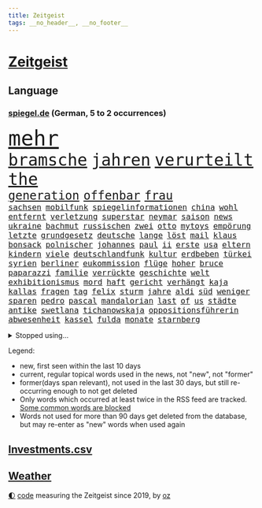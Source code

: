 ```yaml
---
title: Zeitgeist
tags: __no_header__, __no_footer__
---
```


# [Zeitgeist](https://oliz.io/zeitgeist/)

## Language

<h3><a href="https://www.spiegel.de" target="_blank">spiegel.de</a> (German, 5 to 2 occurrences)</h3>
<p style="font-family:monospace">
<span style="font-size:32pt"><a href="news_links.html#mehr" class="current">mehr</a></span>
<br>
<span style="font-size:25pt"><a href="news_links.html#bramsche" class="new">bramsche</a></span>
<span style="font-size:25pt"><a href="news_links.html#jahren" class="current">jahren</a></span>
<span style="font-size:25pt"><a href="news_links.html#verurteilt" class="current">verurteilt</a></span>
<span style="font-size:25pt"><a href="news_links.html#the" class="current">the</a></span>
<br>
<span style="font-size:18pt"><a href="news_links.html#generation" class="current">generation</a></span>
<span style="font-size:18pt"><a href="news_links.html#offenbar" class="current">offenbar</a></span>
<span style="font-size:18pt"><a href="news_links.html#frau" class="current">frau</a></span>
<br>
<span style="font-size:12pt"><a href="news_links.html#sachsen" class="current">sachsen</a></span>
<span style="font-size:12pt"><a href="news_links.html#mobilfunk" class="new">mobilfunk</a></span>
<span style="font-size:12pt"><a href="news_links.html#spiegelinformationen" class="current">spiegelinformationen</a></span>
<span style="font-size:12pt"><a href="news_links.html#china" class="current">china</a></span>
<span style="font-size:12pt"><a href="news_links.html#wohl" class="current">wohl</a></span>
<span style="font-size:12pt"><a href="news_links.html#entfernt" class="current">entfernt</a></span>
<span style="font-size:12pt"><a href="news_links.html#verletzung" class="current">verletzung</a></span>
<span style="font-size:12pt"><a href="news_links.html#superstar" class="current">superstar</a></span>
<span style="font-size:12pt"><a href="news_links.html#neymar" class="current">neymar</a></span>
<span style="font-size:12pt"><a href="news_links.html#saison" class="current">saison</a></span>
<span style="font-size:12pt"><a href="news_links.html#news" class="current">news</a></span>
<span style="font-size:12pt"><a href="news_links.html#ukraine" class="current">ukraine</a></span>
<span style="font-size:12pt"><a href="news_links.html#bachmut" class="current">bachmut</a></span>
<span style="font-size:12pt"><a href="news_links.html#russischen" class="current">russischen</a></span>
<span style="font-size:12pt"><a href="news_links.html#zwei" class="current">zwei</a></span>
<span style="font-size:12pt"><a href="news_links.html#otto" class="current">otto</a></span>
<span style="font-size:12pt"><a href="news_links.html#mytoys" class="new">mytoys</a></span>
<span style="font-size:12pt"><a href="news_links.html#empörung" class="current">empörung</a></span>
<span style="font-size:12pt"><a href="news_links.html#letzte" class="current">letzte</a></span>
<span style="font-size:12pt"><a href="news_links.html#grundgesetz" class="current">grundgesetz</a></span>
<span style="font-size:12pt"><a href="news_links.html#deutsche" class="current">deutsche</a></span>
<span style="font-size:12pt"><a href="news_links.html#lange" class="current">lange</a></span>
<span style="font-size:12pt"><a href="news_links.html#löst" class="current">löst</a></span>
<span style="font-size:12pt"><a href="news_links.html#mail" class="current">mail</a></span>
<span style="font-size:12pt"><a href="news_links.html#klaus" class="current">klaus</a></span>
<span style="font-size:12pt"><a href="news_links.html#bonsack" class="new">bonsack</a></span>
<span style="font-size:12pt"><a href="news_links.html#polnischer" class="new">polnischer</a></span>
<span style="font-size:12pt"><a href="news_links.html#johannes" class="current">johannes</a></span>
<span style="font-size:12pt"><a href="news_links.html#paul" class="current">paul</a></span>
<span style="font-size:12pt"><a href="news_links.html#ii" class="current">ii</a></span>
<span style="font-size:12pt"><a href="news_links.html#erste" class="current">erste</a></span>
<span style="font-size:12pt"><a href="news_links.html#usa" class="current">usa</a></span>
<span style="font-size:12pt"><a href="news_links.html#eltern" class="current">eltern</a></span>
<span style="font-size:12pt"><a href="news_links.html#kindern" class="current">kindern</a></span>
<span style="font-size:12pt"><a href="news_links.html#viele" class="current">viele</a></span>
<span style="font-size:12pt"><a href="news_links.html#deutschlandfunk" class="current">deutschlandfunk</a></span>
<span style="font-size:12pt"><a href="news_links.html#kultur" class="current">kultur</a></span>
<span style="font-size:12pt"><a href="news_links.html#erdbeben" class="current">erdbeben</a></span>
<span style="font-size:12pt"><a href="news_links.html#türkei" class="current">türkei</a></span>
<span style="font-size:12pt"><a href="news_links.html#syrien" class="current">syrien</a></span>
<span style="font-size:12pt"><a href="news_links.html#berliner" class="current">berliner</a></span>
<span style="font-size:12pt"><a href="news_links.html#eukommission" class="current">eukommission</a></span>
<span style="font-size:12pt"><a href="news_links.html#flüge" class="current">flüge</a></span>
<span style="font-size:12pt"><a href="news_links.html#hoher" class="current">hoher</a></span>
<span style="font-size:12pt"><a href="news_links.html#bruce" class="current">bruce</a></span>
<span style="font-size:12pt"><a href="news_links.html#paparazzi" class="current">paparazzi</a></span>
<span style="font-size:12pt"><a href="news_links.html#familie" class="current">familie</a></span>
<span style="font-size:12pt"><a href="news_links.html#verrückte" class="current">verrückte</a></span>
<span style="font-size:12pt"><a href="news_links.html#geschichte" class="current">geschichte</a></span>
<span style="font-size:12pt"><a href="news_links.html#welt" class="current">welt</a></span>
<span style="font-size:12pt"><a href="news_links.html#exhibitionismus" class="new">exhibitionismus</a></span>
<span style="font-size:12pt"><a href="news_links.html#mord" class="current">mord</a></span>
<span style="font-size:12pt"><a href="news_links.html#haft" class="current">haft</a></span>
<span style="font-size:12pt"><a href="news_links.html#gericht" class="current">gericht</a></span>
<span style="font-size:12pt"><a href="news_links.html#verhängt" class="current">verhängt</a></span>
<span style="font-size:12pt"><a href="news_links.html#kaja" class="new">kaja</a></span>
<span style="font-size:12pt"><a href="news_links.html#kallas" class="new">kallas</a></span>
<span style="font-size:12pt"><a href="news_links.html#fragen" class="current">fragen</a></span>
<span style="font-size:12pt"><a href="news_links.html#tag" class="current">tag</a></span>
<span style="font-size:12pt"><a href="news_links.html#felix" class="current">felix</a></span>
<span style="font-size:12pt"><a href="news_links.html#sturm" class="current">sturm</a></span>
<span style="font-size:12pt"><a href="news_links.html#jahre" class="current">jahre</a></span>
<span style="font-size:12pt"><a href="news_links.html#aldi" class="current">aldi</a></span>
<span style="font-size:12pt"><a href="news_links.html#süd" class="current">süd</a></span>
<span style="font-size:12pt"><a href="news_links.html#weniger" class="current">weniger</a></span>
<span style="font-size:12pt"><a href="news_links.html#sparen" class="current">sparen</a></span>
<span style="font-size:12pt"><a href="news_links.html#pedro" class="current">pedro</a></span>
<span style="font-size:12pt"><a href="news_links.html#pascal" class="new">pascal</a></span>
<span style="font-size:12pt"><a href="news_links.html#mandalorian" class="new">mandalorian</a></span>
<span style="font-size:12pt"><a href="news_links.html#last" class="current">last</a></span>
<span style="font-size:12pt"><a href="news_links.html#of" class="current">of</a></span>
<span style="font-size:12pt"><a href="news_links.html#us" class="current">us</a></span>
<span style="font-size:12pt"><a href="news_links.html#städte" class="current">städte</a></span>
<span style="font-size:12pt"><a href="news_links.html#antike" class="current">antike</a></span>
<span style="font-size:12pt"><a href="news_links.html#swetlana" class="current">swetlana</a></span>
<span style="font-size:12pt"><a href="news_links.html#tichanowskaja" class="current">tichanowskaja</a></span>
<span style="font-size:12pt"><a href="news_links.html#oppositionsführerin" class="current">oppositionsführerin</a></span>
<span style="font-size:12pt"><a href="news_links.html#abwesenheit" class="current">abwesenheit</a></span>
<span style="font-size:12pt"><a href="news_links.html#kassel" class="current">kassel</a></span>
<span style="font-size:12pt"><a href="news_links.html#fulda" class="current">fulda</a></span>
<span style="font-size:12pt"><a href="news_links.html#monate" class="current">monate</a></span>
<span style="font-size:12pt"><a href="news_links.html#starnberg" class="new">starnberg</a></span>
</p>
<details>
<summary>Stopped using...</summary>
<p class="former" style="font-size:12pt">
frankfurter(865) maske(864) netzwerken(864) september(864) welle(864) zeugen(864) auftakt(863) brief(863) geeinigt(863) manchen(863) pressekonferenz(863) rest(863) angriffen(862) ankunft(862) arm(862) depressionen(862) illegale(862) lockdown(862) nachwuchs(862) reduziert(862) sicherheitskräfte(862) ard(861) brauchte(861) briten(861) bundesamt(861) gegenseitig(861) juden(861) kurzfristig(861) queen(861) unternehmer(861) uspräsidenten(861) verlegt(861) versagt(861) vorliegt(861) weitet(861) behauptet(860) elfmeter(860) identifiziert(860) bitten(859) brutale(859) dfb(859) einiges(859) entlastet(859) erholung(859) taten(859) unrecht(859) überwinden(859) 43(858) bundespolizei(858) freiheitsstrafe(858) guter(858) jedem(858) märchen(858) skandal(858) zuerst(858) angebot(857) hollywood(857) lebens(857) prominente(857) tobt(857) zahlung(857) übt(857) einstieg(856) theater(856) verstehen(856) aufgehoben(855) gelände(855) ifoinstitut(855) juli(855) quartal(855) schadet(855) schwanger(855) schwierigen(855) sprecher(855) sächsischen(855) tschechien(855) virus(855) wen(855) bekam(854) einziehen(854) schauspielerin(854) bestellt(853) coronabeschränkungen(853) gehandelt(853) schwester(853) vergangene(853) ermittlern(852) hintergründe(852) radikale(852) spott(852) steigender(852) überprüft(852) aufruf(851) ausgeliefert(851) deutlichen(851) dürfe(851) halbfinale(851) schuss(851) zwischenzeitlich(851) beginnen(850) gering(850) großbritanniens(850) lernt(850) e(849) umsatz(849) anschließend(848) gestritten(848) motiv(848) coach(847) tür(847) verbreiten(847) haaland(846) mitteln(846) tauchen(846) verspielt(846) auftritte(845) erkrankt(845) jüngere(845) nachgewiesen(845) spotify(845) geschäftsführer(844) 28(843) rollen(843) satz(843) spannungen(843) verfehlt(843) achten(842) gaben(842) gerechnet(842) affäre(840) erwischt(840) konsum(840) mangel(840) wirbt(840) engpässe(839) holocaust(837) gesichert(836) s(836) varianten(836) ähnlich(836) brach(835) hoffnungen(835) monats(835) offenbart(835) amerikas(834) folter(833) heutigen(833) parallelen(833) beweise(832) umgeht(832) vorgänger(832) gewahrsam(831) händler(830) kassieren(830) nasa(827) wendet(827) zeigten(827) stört(823) kongress(821) vorläufig(820) georg(817) elizabeth(815) einblicke(813) entbrannt(813) normalerweise(813) armen(811) billiger(788) heidelberg(770) rasche(756) öffnet(746) skandale(721) konservative(698) happy(697) ermittlungsverfahren(687) unterschiedliche(684) werte(665) willkommen(665) unfälle(642) videoaufnahmen(622) open(611) kolumbien(607) bürgern(605) adac(604) belastung(602) brannte(598) auswärtige(591) erobert(575) verstorben(572) technischen(571) erfolglos(561) konzerns(559) nicole(556) amoklauf(555) expertin(553) siebzigerjahren(553) jenseits(552) musks(552) befürwortet(547) parlaments(546) niklas(545) zügen(538) plante(537) gewohnt(532) löscht(532) liebsten(529) zeitungsbericht(528) überraschende(525) milch(523) fehlender(513) versetzt(511) übertragung(506) dokumentiert(505) konflikts(502) floyd(501) älteste(501) australiens(499) station(497) basketballstar(494) kurzer(494) arbeitslosen(488) gesundes(488) zeitpunkt(488) rwe(487) importieren(484) osteuropa(484) größtem(478) erschlagen(470) siegerin(470) härte(468) baldwin(467) netflixserie(459) geringer(454) auge(453) unserem(451) vatikan(451) promis(445) unogeneralsekretär(440) aussetzen(436) kretschmann(436) einziger(434) klappt(428) windräder(428) zuständig(421) transport(420) einfaches(416) einrichtungen(414) audi(413) getreten(413) menschenrechtler(411) heikel(410) verpflichtung(410) vorbereiten(410) klärt(408) berger(405) widersprechen(405) einbrecher(403) donezk(402) verkünden(402) geplatzt(400) sankt(397) ausgeschieden(394) militärisch(393) brandanschlag(392) euch(390) tempolimit(382) melnyk(378) ruhen(375) stuttgarter(374) aufhören(373) abgeschnitten(372) lohnen(371) infolge(370) andrij(369) versteckte(368) kylian(366) runter(365) zensur(365) zivilen(365) unwetter(364) ansehen(360) dreharbeiten(357) gitter(356) leuten(356) flughafens(355) first(354) indischen(354) kelly(354) lücken(353) terror(349) wirtschaftsweise(349) fragwürdigen(348) stromversorgung(338) 34(336) marathon(333) todes(333) zugegeben(330) modern(329) monarchie(327) regie(326) tyson(325) gemeint(323) prominenter(323) einrichtung(322) windkraft(322) zentralrat(321) modernen(320) 55(319) abgabe(315) energiekonzerne(315) erlauben(315) talent(314) minimal(306) neuwahlen(305) vortag(305) kompensieren(304) lukas(302) abgetrieben(301) packenden(301) 24jährige(298) reguläre(297) benzema(295) gäbe(292) nachvollziehbar(292) blockierte(291) vermisster(289) panzerlieferungen(288) wahre(287) konsequenz(286) alec(281) usamerikanischen(281) konzerte(278) würdigt(278) 2026(277) eingesperrt(275) ungarische(275) schrecklich(274) abholzung(273) auszugleichen(273) suchte(272) ancelotti(271) netzagenturchef(270) budapest(269) empfohlen(269) dänischen(268) lidl(267) fernverkehr(265) tankstelle(265) stockholm(263) bgh(262) feldmann(258) joshua(258) kimmich(258) ryanair(257) zeichnen(257) rechtlich(256) 21jähriger(254) generalstaatsanwalt(253) irgendwo(252) provozieren(251) weltfußballer(251) künstlichen(250) verschickt(248) massenproteste(247) ukrainerusslandkrieg(247) gegnerin(246) drogenboss(245) nszeit(241) dfbteam(240) heiklen(239) intervention(239) gestand(238) kz(238) reinhold(236) rudert(236) wirksamkeit(232) fühlten(231) beute(228) einbringen(228) pochen(228) zoff(227) umfang(226) wuchs(225) kultusminister(224) fragwürdig(223) geliebt(223) kilo(223) kämpferisch(222) banner(221) gasverbrauch(221) grimm(221) veronika(221) gegensteuern(220) reaktoren(219) völker(219) gaskrise(218) geschlossene(218) aberkannt(216) lucas(216) verbrauch(216) chinesen(214) streikt(214) usraumfahrtbehörde(212) 2008(211) made(210) lautes(209) zurückhaltung(209) eingebracht(208) schläge(208) verstanden(208) gegriffen(206) lady(205) menschenrechtsorganisationen(205) erzählung(203) drohnenangriff(202) plane(202) fronten(201) heimischen(199) kochinstituts(199) zugverkehr(199) rbb(198) rbbintendantin(198) intendant(196) beistand(195) giorgia(195) meloni(195) original(195) heizung(193) schlimmeres(193) üblich(193) gasspeicher(191) elton(190) kulturen(190) schlechteste(190) weiterem(190) werben(190) durchs(189) vizekanzler(189) hoffnungsträger(188) nahles(188) weltgrößten(188) mobilisierung(187) notwendig(187) vorgenommen(187) rauf(185) peru(184) ticketpreise(183) entkommen(182) körperlichen(182) atommeiler(181) krankenhauses(181) wildes(181) bedauert(180) herunter(179) meiler(179) amerikanischer(178) andauernden(178) lebenslange(176) brighton(175) emsland(174) klettert(174) angler(173) potenzielle(173) serienmörder(173) turniers(172) analysieren(171) beauftragte(171) club(171) frieren(171) übernahm(171) distanzieren(170) gänzlich(170) schickte(170) lula(169) schikaniert(169) bauch(168) nämlich(168) biografie(167) nackt(167) impfstoffe(166) vernichtung(165) echt(164) handschlag(164) football(163) verbündeter(163) a7(162) befürworten(162) bellen(162) eingreifen(162) kommunikation(162) philips(162) skifahren(160) täterin(160) verfassungsgericht(160) fixiert(159) luftverteidigungssystem(158) aung(157) gratis(157) kyi(157) scheuer(157) suu(157) 130000(156) 67(156) roboter(156) winnetou(156) ehre(155) basketballsuperstar(154) überfährt(154) angels(153) durchaus(153) hells(153) nordosten(152) terrorverdacht(152) ber(151) drohung(149) brady(148) indiens(148) verhör(148) fa(147) francisco(147) harz(147) brisanten(146) sensible(146) simuliert(146) 1400(145) hassan(145) palästinensische(145) schnürt(145) verstorbene(145) brocken(144) neunjähriger(144) bedeutendsten(143) eingriff(142) anschuldigung(141) geldpolitik(141) haustier(141) laufende(141) winzigen(141) ausscheiden(140) bestimmen(140) buhlen(140) lkwfahrer(140) modewelt(140) klimaaktivistin(139) bröckelt(138) einflussreichsten(138) rechtlichen(138) sicherheitsdienst(138) stift(137) 2700(136) weihnachtsgeschäft(136) adidas(135) luftangriffen(135) silva(135) wissenschaftliche(135) bedeutende(133) bundeswehrverband(132) wohnt(132) antrieb(131) asyl(131) bezwang(131) massiver(131) standard(131) tierischer(131) verschwörungsideologien(131) wählt(131) gräueltaten(130) härtesten(130) sparkurs(130) waffenhändler(130) staatlicher(129) stimmungsmache(129) student(129) 160(128) ausführlich(127) auszahlung(127) bully(127) langes(127) staatsanwalt(127) deuten(126) putinvertrauten(126) rechtsnationalen(126) regionalbahn(126) abgestimmt(125) datenanalyse(125) haushalten(125) kriegsdienstverweigerer(125) montagmorgen(125) abgewählt(124) eröffnete(124) ignoriert(124) lützerath(124) schusswaffenangriff(124) stießen(124) wecken(124) bachefin(123) bischofskonferenz(123) bätzing(123) razzien(122) thunberg(122) alarmstimmung(121) besitz(121) edward(121) intellektuellen(121) satelliten(120) 02rückstand(119) entlassungen(119) halyna(119) hutchins(119) kamerafrau(119) schüren(119) wetterte(118) bundestagsabgeordnete(117) erben(117) friedlichen(117) stadtderby(116) bekenntnis(115) bläst(114) demonstrantinnen(114) gigi(114) rimini(114) arbeitsvertrag(113) knackte(113) ausgesperrt(112) klimaminister(112) zugewinne(112) aufwand(111) auktion(111) konstantin(111) photographer(111) mine(110) schwaben(110) systems(110) teuerungsrate(109) fred(108) teheraner(108) verließ(108) annektierten(107) gerichts(107) camp(106) krisenjahr(106) north(106) rekordpreis(105) fängt(103) nachrichtenagentur(103) protests(103) rücknahme(103) tübingen(103) 2013(102) argentinische(102) drohnenangriffe(102) fusion(102) kroos(102) rudi(102) zuschauen(102) hamas(101) kabine(101) korruptionsvorwürfe(101) mitgefühl(101) sonderlich(101) vorentscheidung(101) besiegelt(100) missbrauchsopfer(100) protestaktionen(100) vormittag(100) pfleger(99) kurzfristigen(98) zutage(98) chinareise(97) journalistenverband(97) meidet(96) queeren(95) bewirken(94) comedy(94) motors(94) 107(93) bamberg(93) abgewehrt(92) drohnenangriffen(92) 49ers(91) 500000(91) 56jährigen(91) fieber(91) flüchtlingscamp(91) frederiksen(91) mittelfranken(91) mitternacht(91) spotten(91) standorten(91) zögerlich(91) chipfabrik(90) herford(90) massenentlassungen(90) starren(90) uskongress(90) wmform(90) abgelehnten(89) gekommene(89) klarkommen(89) netzagentur(89) rettungseinsatz(89) 190(88) besuchs(87) eingestuft(87) journal(87) militärflugzeuge(87) neutrale(87) schlucken(87) techkonzerne(87) wohlhabende(87) 30jährige(86) 76(86) autokonzern(86) damaligen(86) inklusion(86) siebenmalige(86) superbowlchampion(86) terrorliste(86) vwaufsichtsrat(86) besichtigt(85) disneyfilm(85) präsidentschaftskandidatur(85) wirtschaftliche(85) delhi(84) erschöpfung(84) fahndern(84) blue(83) gemischt(83) herausgegeben(83) jeff(83) kammergericht(83) spannendsten(83) verbinden(83) verschleppter(83) vollkommen(83) zwischenstopp(83) übergriffigen(83) aryna(82) augenzeuge(82) inflationsgeplagte(82) sabalenka(82) ungültig(82) vermiest(82) dschungel(81) treffsicher(81) zunehmenden(81) 14jähriger(80) handlungen(80) onlinehändler(80) ordern(80) schwaches(80) statistische(80) ärmeren(80) auffahrunfall(79) dschungelcamp(79) räumung(79) siegtreffer(79) situationen(79) cyberkriminellen(78) félix(78) geheimer(78) richtlinien(78) streben(78) argentinier(77) diplomatischen(77) modezar(77) ostdeutscher(77) preisanstieg(77) ushersteller(77) ussenatoren(77) überprüfen(77) ausgleichen(76) männlich(76) vollsperrung(76) ärgerlich(76) beunruhigt(75) clash(75) dominierten(75) glimpflich(75) oberst(75) studio(75) vorgängerin(75) afdbundestagsabgeordnete(74) asylbewerbern(74) australian(74) doppelstrategie(74) melbourne(74) pflegt(74) schleppende(74) topverdienern(74) tüte(74) verzeihen(74) 177(73) anmelden(73) anrichten(73) ausgeht(73) bestattung(73) dauerhaftes(73) djokovic(73) lawrows(73) falschfahrer(72) gräfe(72) jawort(72) schimpansen(72) skiurlaub(72) tvmoderatorin(72) ap(71) durchkämmt(71) ertappt(71) halbzeitpause(71) strafanzeige(71) verlorene(71) verzeihung(71) colorado(70) marktanteil(70) schimpftiraden(70) ultimatum(70) vorbereitung(70) wirklichkeit(70) wohnungsmarkt(70) wunderschön(70) caritas(69) marcel(69) serbe(69) synodalen(69) widersprüchlichkeit(69) zerbröselt(69) bekennt(68) beschneiden(68) einigten(68) lebensmittelfirmen(68) bangladesch(67) begibt(67) kapsel(67) säugetieren(67) arbeitsrecht(66) einschaltquoten(66) gotteshaus(66) internationalem(66) mächtiger(66) spdaustritt(66) ständigen(66) koordinieren(65) spielstätte(65) 61jährige(64) dschenin(64) maßen(64) offenhalten(64) stufen(64) besteuern(63) bezwungen(63) friedrichstraße(63) kampfflugzeuge(63) selfies(63) verpuffung(63) abgewiesen(62) aufgeschlossen(62) ebooks(62) ewige(62) herben(62) intransparenz(62) popsängerin(62) weltmeisterschaften(62) 93(61) anzugreifen(61) ausnahmestellung(61) filippo(61) hackl(61) hauptstadtflughafen(61) infektionswelle(61) rollstuhlfahrer(61) erfahrenen(60) gruppierung(60) jerusalem(59) eumitgliedschaft(58) gleichaltriger(58) grenzschützer(58) lindenberg(58) opferzahl(58) patriots(58) udo(58) unterhaltsam(58) wednesday(58) castillo(57) moschee(57) pakistans(57) pfeifen(57) professionell(57) angespannte(56) hive(56) häme(56) jumbojet(56) widersetzt(56) bewegungen(55) bunte(55) hürde(55) itexperten(55) jersey(55) leblos(55) luftfahrtmanager(55) luxussuv(55) mehrfachen(55) polizeigewalt(55) akten(54) lukrativ(54) angefahren(53) daniels(53) dortigen(53) eingeschworenes(53) fußgänger(53) ladendiebstahl(53) längerem(53) sendungen(53) singles(53) stormy(53) struktur(53) weinen(53) aufholjagden(52) beliebter(52) bisweilen(52) energiehilfe(52) kräftigen(52) bezahlabo(51) großzügig(51) twitch(51) gebet(50) modells(50) völler(50) weltsport(50) zerschellt(50) abschussrampen(49) aggressiv(49) deadline(49) maximale(49) gabriele(48) lulas(48) mehrjährige(48) renommierte(48) schlechtere(48) zentimeter(48) aktualisierte(47) gegründet(47) nachgegeben(47) neuendorf(47) selbstkritisch(47) veränderte(47) waffenrecht(47) 11000(46) gebauten(46) hässliche(46) ikonen(46) 28jähriger(45) aufgefallen(45) cat(45) end(45) gittern(45) hoffentlich(45) italienerin(45) karen(45) pokal(45) präsentierten(45) selenskyjs(45) sensation(45) undenkbar(45) zieren(45) 54jährige(44) frühzeitig(44) geldscheinen(44) kümmerte(44) nizza(43) sachsens(43) schätzen(43) ungemütlich(43) 9000(42) anschreien(42) bestsellerautorin(42) hartmut(42) sportlern(42) verbotsverfahren(42) bedrohlicher(41) dingen(41) krawallen(41) parteikollege(41) privat(41) spezialkräfte(41) symptome(41) tagtäglich(41) abgeordnetenhauses(40) abhanden(40) forscherteam(40) ignorieren(40) unglaublicher(40) abbiegen(39) anfälliger(39) ausläuft(39) blutige(39) family(39) jung(39) lebensgefahr(39) nachbarländern(39) palästinensers(39) unoexperten(39) aufhebung(38) sicherheitsvorkehrungen(38) systeme(38) 69(37) abgelaufen(37) datingshow(37) djirsarai(37) europarat(37) fdpgeneralsekretär(37) gentechnik(37) glättegefahr(37) halbinsel(37) obdachlosen(37) senior(37) 31jährige(36) bieber(36) eindämmen(36) erleidet(36) gelesen(36) gruben(36) kongressabgeordnete(36) santos(36) turniere(36) aliens(35) bndmitarbeiter(35) gesichtserkennung(35) luftverschmutzung(35) singlecharts(35) sparer(35) tate(35) veranstaltungsstätten(35) 280(34) andersherum(34) ausnahmeerscheinung(34) brot(34) chanel(34) kurzschluss(34) sorgten(34) verrückt(34) 1941(33) 69jährigen(33) geschadet(33) geschäftsmann(33) sexpuppen(33) square(33) transfers(33) typisch(33) brasília(32) erlag(32) normale(32) plätzen(32) rohingya(32) abfangen(31) american(31) aufgebahrt(31) bodensee(31) cyrus(31) feldzug(31) kirill(31) miley(31) oldtimer(31) nflsuperstar(30) playoffs(30) riese(30) smoking(30) 230(29) beträchtliche(29) entpuppt(29) gaza(29) gazastreifen(29) knappheit(29) starkem(29) tumult(29) urlaubstage(29) alan(28) bildungsministerium(28) block(28) marie(28) mörderischen(28) nachstellen(28) soli(28) solidaritätszuschlag(28) vermittelt(28) bengals(27) cincinnati(27) mitgerissen(27) thematisiert(27) val(27) warnmeldung(27) deeskalation(26) herrn(26) lauwarmer(26) may(26) 33jährige(25) cancel(25) culture(25) großstädten(25) schwache(25) unosicherheitsrat(25) unosicherheitsrates(25) waffenschein(25) brennpunkt(24) dämpfer(24) kälter(24) militärübungen(24) plünderungen(24) regelrecht(24) unglaubliche(24) bayerischer(23) leitplanke(23) nazivergleich(23) openai(23) zurückholen(23) architekten(22) castroprauxel(22) flaggschiff(22) gerichteten(22) handballwm(22) hauptfiguren(22) intel(22) kyrgios(22) rekordverlust(22) sap(22) scholz'(22) verletzungsbedingt(22) weltcupsieg(22) accountsharing(21) fußballtransfers(21) handballer(21) klagte(21) pell(21) rick(21) übers(21) alfred(20) armenien(20) fashion(20) individuelle(20) kondo(20) lothar(20) panzerfrage(20) rki(20) ubahnen(20) wieler(20) befreundet(19) bundesfinanzhof(19) eindecken(19) heimatland(19) hortet(19) selbstmordanschlag(19) sesamstraße(19) tennessee(19) wesentlich(19) wettbewerbsfähigkeit(19) 5000(18) atmet(18) attackierte(18) johanna(18) kopenhagen(18) privathaus(18) raketenangriff(18) verbindliche(18) abwerben(17) aktenaffäre(17) aserbaidschan(17) deep(17) do(17) exverkehrsminister(17) hockeywm(17) homosexueller(17) installierte(17) mitreisende(17) absolventen(16) autofahren(16) automatische(16) dhbauswahl(16) elektronik(16) flaute(16) medienbranche(16) nachfolgt(16) rettungsdienst(16) vorgabe(16) a3(15) aufgebrochen(15) braunkohleorts(15) immobilienbesitzer(15) landwirtschaftsminister(15) leopardkampfpanzer(15) misshandlungen(15) panzertypen(15) transfer(15) vorjahren(15) anfassen(14) birkenstock(14) grundsteuererklärung(14) homepod(14) jubelt(14) klischee(14) niemals(14) unfreiwillig(14) unterhaltung(14) barents(13) propagandamaschine(13) stürmisch(13) ungefähr(13) zurücktreten(13) annehmen(12) innovationskraft(12) knopfdruck(12) kohleabbau(12) newman(12) stetig(12) trittin(12) 2006(11) ausbilden(11) bürokratie(11) datenauswertung(11) internets(11) kriegsmaschine(11) margot(11) week(11)
</p>
</details>
<p>Legend:
<ul>
<li><span class="new">new</span>, first seen within the last 10 days</li>
<li><span class="current">current</span>, regular topical words used in the news, not "new", not "former"</li>
<li><span class="former">former(days span relevant)</span>, not used in the last 30 days, but still re-occurring enough to not get deleted</li>
<li>Only words which occurred at least twice in the RSS feed are tracked. <a href="language/filters.py">Some common words are blocked</a></li>
<li>Words not used for more than 90 days get deleted from the database, but may re-enter as "new" words when used again</li>
</ul>
</p>

## [Investments](investments.html)[.csv](investments.csv)

## [Weather](weather.html)

<footer>
<a href="javascript:toggleTheme()" class="nav">🌓</a>
<a href="https://github.com/ooz/zeitgeist">code</a> measuring the Zeitgeist since 2019, by <a href="https://oliz.io">oz</a>
</footer>

